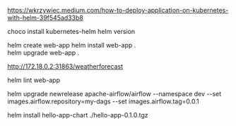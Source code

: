 
https://wkrzywiec.medium.com/how-to-deploy-application-on-kubernetes-with-helm-39f545ad33b8

choco install kubernetes-helm
helm version

helm create web-app
helm install web-app .  
helm upgrade  web-app .

http://172.18.0.2:31863/weatherforecast

helm lint web-app

helm upgrade newrelease apache-airflow/airflow --namespace dev --set images.airflow.repository=my-dags --set images.airflow.tag=0.0.1

helm install hello-app-chart ./hello-app-0.1.0.tgz
